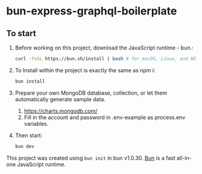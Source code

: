 # bun-express-graphql-boilerplate

## To start

1. Before working on this project, download the JavaScript runtime - bun.:

   ```bash
   curl -fsSL https://bun.sh/install | bash # for macOS, Linux, and WSL
   ```

2. To Install within the project is exactly the same as npm i:

   ```bash
   bun install
   ```

3. Prepare your own MongoDB database, collection, or let them automatically generate sample data.

   1. https://charts.mongodb.com/
   2. Fill in the account and password in .env-example as process.env variables.

4. Then start:

   ```bash
   bun dev
   ```

This project was created using `bun init` in bun v1.0.30. [Bun](https://bun.sh) is a fast all-in-one JavaScript runtime.
